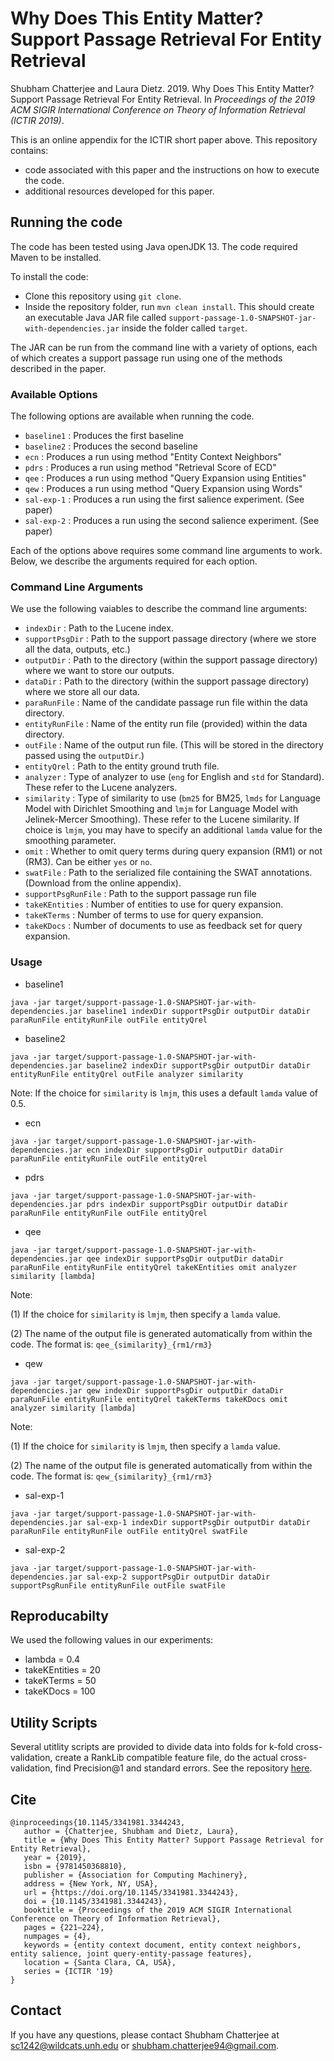 # Why Does This Entity Matter? Support Passage Retrieval For Entity Retrieval
Shubham Chatterjee and Laura Dietz. 2019. Why Does This Entity Matter? Support Passage Retrieval For Entity Retrieval. In _Proceedings of the 2019 ACM SIGIR International Conference on Theory of Information Retrieval (ICTIR 2019)_.

This is an online appendix for the ICTIR short paper above. This repository contains: 
- code associated with this paper and the instructions on how to execute the code.
- additional resources developed for this paper.


## Running the code
The code has been tested using Java openJDK 13. The code required Maven to be installed. 

To install the code:
- Clone this repository using `git clone`.
- Inside the repository folder, run `mvn clean install`. This should create an executable Java JAR file called `support-passage-1.0-SNAPSHOT-jar-with-dependencies.jar` inside the folder called `target`. 

The JAR can be run from the command line with a variety of options, each of which creates a support passage run using one of the methods described in the paper.

### Available Options
The following options are available when running the code.
- `baseline1` : Produces the first baseline
- `baseline2` : Produces the second baseline
- `ecn`       : Produces a run using method "Entity Context Neighbors"
- `pdrs`      : Produces a run using method "Retrieval Score of ECD"
- `qee`       : Produces a run using method "Query Expansion using Entities"
- `qew`       : Produces a run using method "Query Expansion using Words"
- `sal-exp-1` : Produces a run using the first salience experiment. (See paper)
- `sal-exp-2` : Produces a run using the second salience experiment. (See paper)

Each of the options above requires some command line arguments to work. Below, we describe the arguments required for each option.

### Command Line Arguments
We use the following vaiables to describe the command line arguments:

- `indexDir`          : Path to the Lucene index. 
- `supportPsgDir`     : Path to the support passage directory (where we store all the data, outputs, etc.)
- `outputDir`         : Path to the directory (within the support passage directory) where we want to store our outputs.
- `dataDir`           : Path to the directory (within the support passage directory) where we store all our data.
- `paraRunFile`       : Name of the candidate passage run file within the data directory.
- `entityRunFile`     : Name of the entity run file (provided) within the data directory.
- `outFile`           : Name of the output run file. (This will be stored in the directory passed using the `outputDir`.)
- `entityQrel`        : Path to the entity ground truth file. 
- `analyzer`          : Type of analyzer to use (`eng` for English and `std` for Standard). These refer to the Lucene analyzers.
- `similarity`        : Type of similarity to use (`bm25` for BM25, `lmds` for Language Model with Dirichlet Smoothing and `lmjm` for Language Model with Jelinek-Mercer Smoothing). These refer to the Lucene similarity. If choice is `lmjm`, you may have to specify an additional `lamda` value for the smoothing parameter.
- `omit`              : Whether to omit query terms during query expansion (RM1) or not (RM3). Can be either `yes` or `no`.
- `swatFile`          : Path to the serialized file containing the SWAT annotations. (Download from the online appendix).
- `supportPsgRunFile` : Path to the support passage run file
- `takeKEntities`     : Number of entities to use for query expansion.
- `takeKTerms`        : Number of terms to use for query expansion.
- `takeKDocs`         : Number of documents to use as feedback set for query expansion.

### Usage
- baseline1
```
java -jar target/support-passage-1.0-SNAPSHOT-jar-with-dependencies.jar baseline1 indexDir supportPsgDir outputDir dataDir paraRunFile entityRunFile outFile entityQrel 
```
- baseline2
```
java -jar target/support-passage-1.0-SNAPSHOT-jar-with-dependencies.jar baseline2 indexDir supportPsgDir outputDir dataDir entityRunFile entityQrel outFile analyzer similarity 
```
Note: If the choice for `similarity` is `lmjm`, this uses a default `lamda` value of 0.5. 

- ecn
```
java -jar target/support-passage-1.0-SNAPSHOT-jar-with-dependencies.jar ecn indexDir supportPsgDir outputDir dataDir paraRunFile entityRunFile outFile entityQrel 
```
- pdrs
```
java -jar target/support-passage-1.0-SNAPSHOT-jar-with-dependencies.jar pdrs indexDir supportPsgDir outputDir dataDir paraRunFile entityRunFile outFile entityQrel 
```
- qee
```
java -jar target/support-passage-1.0-SNAPSHOT-jar-with-dependencies.jar qee indexDir supportPsgDir outputDir dataDir paraRunFile entityRunFile entityQrel takeKEntities omit analyzer similarity [lambda]
```
Note: 

(1) If the choice for `similarity` is `lmjm`, then specify a `lamda` value. 

(2) The name of the output file is generated automatically from within the code. The format is: `qee_{similarity}_{rm1/rm3}`

- qew
```
java -jar target/support-passage-1.0-SNAPSHOT-jar-with-dependencies.jar qew indexDir supportPsgDir outputDir dataDir paraRunFile entityRunFile entityQrel takeKTerms takeKDocs omit analyzer similarity [lambda]
```
Note: 

(1) If the choice for `similarity` is `lmjm`, then specify a `lamda` value. 

(2) The name of the output file is generated automatically from within the code. The format is: `qew_{similarity}_{rm1/rm3}`
   
- sal-exp-1
```
java -jar target/support-passage-1.0-SNAPSHOT-jar-with-dependencies.jar sal-exp-1 indexDir supportPsgDir outputDir dataDir paraRunFile entityRunFile outFile entityQrel swatFile
```
- sal-exp-2
```
java -jar target/support-passage-1.0-SNAPSHOT-jar-with-dependencies.jar sal-exp-2 supportPsgDir outputDir dataDir supportPsgRunFile entityRunFile outFile swatFile
```
## Reproducabilty
We used the following values in our experiments:
- lambda = 0.4
- takeKEntities = 20
- takeKTerms = 50
- takeKDocs = 100

## Utility Scripts
Several utitlity scripts are provided to divide data into folds for k-fold cross-validation, create a RankLib compatible feature file, do the actual cross-validation, find Precision@1 and standard errors. See the repository [here](https://github.com/shubham526/scripts).

## Cite 
```
@inproceedings{10.1145/3341981.3344243,
   author = {Chatterjee, Shubham and Dietz, Laura},
   title = {Why Does This Entity Matter? Support Passage Retrieval for Entity Retrieval},
   year = {2019},
   isbn = {9781450368810},
   publisher = {Association for Computing Machinery},
   address = {New York, NY, USA},
   url = {https://doi.org/10.1145/3341981.3344243},
   doi = {10.1145/3341981.3344243},
   booktitle = {Proceedings of the 2019 ACM SIGIR International Conference on Theory of Information Retrieval},
   pages = {221–224},
   numpages = {4},
   keywords = {entity context document, entity context neighbors, entity salience, joint query-entity-passage features},
   location = {Santa Clara, CA, USA},
   series = {ICTIR '19}
}
```

## Contact
If you have any questions, please contact Shubham Chatterjee at <sc1242@wildcats.unh.edu> or <shubham.chatterjee94@gmail.com>.
